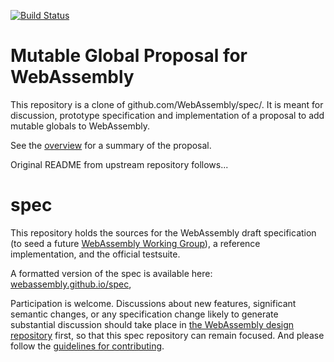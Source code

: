 [![Build Status](https://travis-ci.org/WebAssembly/mutable-global.svg?branch=master)](https://travis-ci.org/WebAssembly/mutable-global)

# Mutable Global Proposal for WebAssembly

This repository is a clone of github.com/WebAssembly/spec/. It is meant for
discussion, prototype specification and implementation of a proposal to add
mutable globals to WebAssembly.

See the [overview](proposals/mutable-global/Overview.md) for a summary of the
proposal.

Original README from upstream repository follows...

# spec

This repository holds the sources for the WebAssembly draft specification
(to seed a future
[WebAssembly Working Group](https://lists.w3.org/Archives/Public/public-new-work/2017Jun/0005.html)),
a reference implementation, and the official testsuite.

A formatted version of the spec is available here:
[webassembly.github.io/spec](https://webassembly.github.io/spec/),

Participation is welcome. Discussions about new features, significant semantic
changes, or any specification change likely to generate substantial discussion
should take place in
[the WebAssembly design repository](https://github.com/WebAssembly/design)
first, so that this spec repository can remain focused. And please follow the
[guidelines for contributing](Contributing.md).
